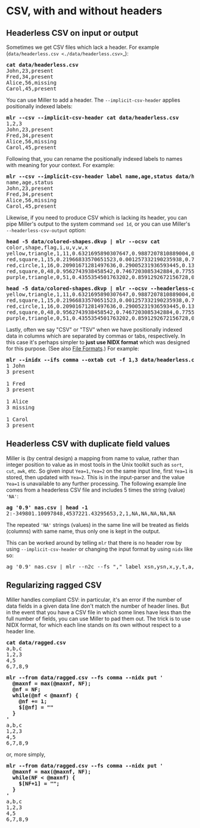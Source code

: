 <!---  PLEASE DO NOT EDIT DIRECTLY. EDIT THE .md.in FILE PLEASE. --->
# CSV, with and without headers

## Headerless CSV on input or output

Sometimes we get CSV files which lack a header. For example (`data/headerless.csv <./data/headerless.csv>`_):

<pre>
<b>cat data/headerless.csv</b>
John,23,present
Fred,34,present
Alice,56,missing
Carol,45,present
</pre>

You can use Miller to add a header. The ``--implicit-csv-header`` applies positionally indexed labels:

<pre>
<b>mlr --csv --implicit-csv-header cat data/headerless.csv</b>
1,2,3
John,23,present
Fred,34,present
Alice,56,missing
Carol,45,present
</pre>

Following that, you can rename the positionally indexed labels to names with meaning for your context.  For example:

<pre>
<b>mlr --csv --implicit-csv-header label name,age,status data/headerless.csv</b>
name,age,status
John,23,present
Fred,34,present
Alice,56,missing
Carol,45,present
</pre>

Likewise, if you need to produce CSV which is lacking its header, you can pipe Miller's output to the system command ``sed 1d``, or you can use Miller's ``--headerless-csv-output`` option:

<pre>
<b>head -5 data/colored-shapes.dkvp | mlr --ocsv cat</b>
color,shape,flag,i,u,v,w,x
yellow,triangle,1,11,0.6321695890307647,0.9887207810889004,0.4364983936735774,5.7981881667050565
red,square,1,15,0.21966833570651523,0.001257332190235938,0.7927778364718627,2.944117399716207
red,circle,1,16,0.20901671281497636,0.29005231936593445,0.13810280912907674,5.065034003400998
red,square,0,48,0.9562743938458542,0.7467203085342884,0.7755423050923582,7.117831369597269
purple,triangle,0,51,0.4355354501763202,0.8591292672156728,0.8122903963006748,5.753094629505863
</pre>

<pre>
<b>head -5 data/colored-shapes.dkvp | mlr --ocsv --headerless-csv-output cat</b>
yellow,triangle,1,11,0.6321695890307647,0.9887207810889004,0.4364983936735774,5.7981881667050565
red,square,1,15,0.21966833570651523,0.001257332190235938,0.7927778364718627,2.944117399716207
red,circle,1,16,0.20901671281497636,0.29005231936593445,0.13810280912907674,5.065034003400998
red,square,0,48,0.9562743938458542,0.7467203085342884,0.7755423050923582,7.117831369597269
purple,triangle,0,51,0.4355354501763202,0.8591292672156728,0.8122903963006748,5.753094629505863
</pre>

Lastly, often we say "CSV" or "TSV" when we have positionally indexed data in columns which are separated by commas or tabs, respectively. In this case it's perhaps simpler to **just use NIDX format** which was designed for this purpose. (See also [File Formats](file-formats.md).) For example:

<pre>
<b>mlr --inidx --ifs comma --oxtab cut -f 1,3 data/headerless.csv</b>
1 John
3 present

1 Fred
3 present

1 Alice
3 missing

1 Carol
3 present
</pre>

## Headerless CSV with duplicate field values

Miller is (by central design) a mapping from name to value, rather than integer position to value as in most tools in the Unix toolkit such as ``sort``, ``cut``, ``awk``, etc. So given input ``Yea=1,Yea=2`` on the same input line, first ``Yea=1`` is stored, then updated with ``Yea=2``. This is in the input-parser and the value ``Yea=1`` is unavailable to any further processing. The following example line comes from a headerless CSV file and includes 5 times the string (value) ``'NA'``:

<pre>
<b>ag '0.9' nas.csv | head -1</b>
2:-349801.10097848,4537221.43295653,2,1,NA,NA,NA,NA,NA
</pre>

The repeated ``'NA'`` strings (values) in the same line will be treated as fields (columns) with same name, thus only one is kept in the output.

This can be worked around by telling ``mlr`` that there is no header row by using ``--implicit-csv-header`` or changing the input format by using ``nidx`` like so:

<pre>
ag '0.9' nas.csv | mlr --n2c --fs "," label xsn,ysn,x,y,t,a,e29,e31,e32 then head
</pre>

## Regularizing ragged CSV

Miller handles compliant CSV: in particular, it's an error if the number of data fields in a given data line don't match the number of header lines. But in the event that you have a CSV file in which some lines have less than the full number of fields, you can use Miller to pad them out. The trick is to use NIDX format, for which each line stands on its own without respect to a header line.

<pre>
<b>cat data/ragged.csv</b>
a,b,c
1,2,3
4,5
6,7,8,9
</pre>

<pre>
<b>mlr --from data/ragged.csv --fs comma --nidx put '</b>
<b>  @maxnf = max(@maxnf, NF);</b>
<b>  @nf = NF;</b>
<b>  while(@nf < @maxnf) {</b>
<b>    @nf += 1;</b>
<b>    $[@nf] = ""</b>
<b>  }</b>
<b>'</b>
a,b,c
1,2,3
4,5
6,7,8,9
</pre>

or, more simply,

<pre>
<b>mlr --from data/ragged.csv --fs comma --nidx put '</b>
<b>  @maxnf = max(@maxnf, NF);</b>
<b>  while(NF < @maxnf) {</b>
<b>    $[NF+1] = "";</b>
<b>  }</b>
<b>'</b>
a,b,c
1,2,3
4,5
6,7,8,9
</pre>
